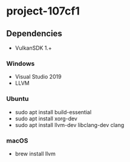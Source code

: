# project-107cf1

## Dependencies

- VulkanSDK 1.+

### Windows
- Visual Studio 2019
- LLVM

### Ubuntu
- sudo apt install build-essential
- sudo apt install xorg-dev
- sudo apt install llvm-dev libclang-dev clang

### macOS
- brew install llvm
